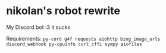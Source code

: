 # nikolan's robot rewrite
My Discord bot :3 it sucks



Requirements: `py-cord g4f requests aiohttp bing_image_urls discord_webhook py-cpuinfo curl_cffi sympy aiofiles`
